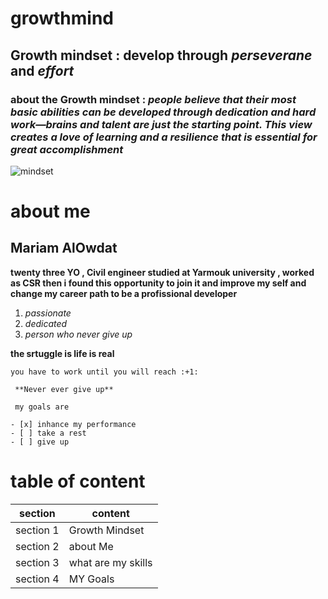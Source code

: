 # growthmind 
## Growth mindset : **develop** through *perseverane* and *effort* 
### about the Growth mindset :  *people believe that their most basic abilities can be developed through dedication and hard work—brains and talent are just the starting point. This view creates a love of learning and a resilience that is essential for great accomplishment* 
![mindset](https://www.nexus-education.com/wp-content/uploads/2019/06/continuum.png)
# about me 
## Mariam AlOwdat 
**twenty three YO , Civil engineer studied at Yarmouk university , worked as CSR then i found this opportunity to join it and improve my self and change my career path to be a profissional developer**
1. *passionate* 
2. *dedicated* 
3. *person who never give up*

 **the srtuggle is life is real**



    you have to work until you will reach :+1:
   
     **Never ever give up**
     
     my goals are 
     
    - [x] inhance my performance 
    - [ ] take a rest 
    - [ ] give up 
# table of content 

 | section | content |
 |-------|-------|
 | section 1 | Growth Mindset |
 | section 2 | about Me  | 
 | section 3 | what are my skills | 
 | section 4 | MY Goals | 
